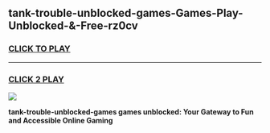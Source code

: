 
## tank-trouble-unblocked-games-Games-Play-Unblocked-&-Free-rz0cv
<h3>
<a href="https://premium76.site?title=tank-trouble-unblocked-games&ref=24A">CLICK TO PLAY</a></h3>
<hr>

<h3>
<a href="https://premium76.site?title=tank-trouble-unblocked-games&ref=24A">CLICK 2 PLAY</a>
  
</h3>

<a href="https://premium76.site?title=tank-trouble-unblocked-games&ref=24A"><img src="https://clearcache.store/games.png"></a>


**tank-trouble-unblocked-games games unblocked: Your Gateway to Fun and Accessible Online Gaming**
